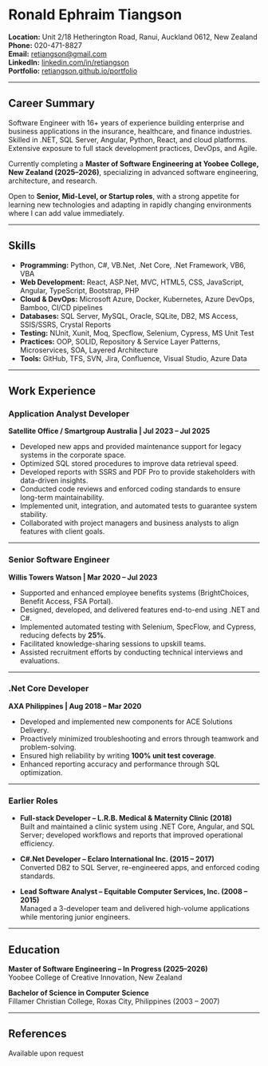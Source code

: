 # Ronald Ephraim Tiangson

**Location:** Unit 2/18 Hetherington Road, Ranui, Auckland 0612, New Zealand  
**Phone:** 020-471-8827  
**Email:** [retiangson@gmail.com](mailto:retiangson@gmail.com)  
**LinkedIn:** [linkedin.com/in/retiangson](https://www.linkedin.com/in/retiangson/)  
**Portfolio:** [retiangson.github.io/portfolio](https://retiangson.github.io/portfolio)

---

## Career Summary
Software Engineer with 16+ years of experience building enterprise and business applications in the insurance, healthcare, and finance industries. Skilled in .NET, SQL Server, Angular, Python, React, and cloud platforms. Extensive exposure to full stack development practices, DevOps, and Agile.  

Currently completing a **Master of Software Engineering at Yoobee College, New Zealand (2025–2026)**, specializing in advanced software engineering, architecture, and research.  

Open to **Senior, Mid-Level, or Startup roles**, with a strong appetite for learning new technologies and adapting in rapidly changing environments where I can add value immediately.  

---

## Skills

- **Programming:** Python, C#, VB.Net, .Net Core, .Net Framework, VB6, VBA  
- **Web Development:** React, ASP.Net, MVC, HTML5, CSS, JavaScript, Angular, TypeScript, Bootstrap, PHP  
- **Cloud & DevOps:** Microsoft Azure, Docker, Kubernetes, Azure DevOps, Bamboo, CI/CD pipelines  
- **Databases:** SQL Server, MySQL, Oracle, SQLite, DB2, MS Access, SSIS/SSRS, Crystal Reports  
- **Testing:** NUnit, Xunit, Moq, Specflow, Selenium, Cypress, MS Unit Test  
- **Practices:** OOP, SOLID, Repository & Service Layer Patterns, Microservices, SOA, Layered Architecture  
- **Tools:** GitHub, TFS, SVN, Jira, Confluence, Visual Studio, Azure Data  

---

## Work Experience

### Application Analyst Developer  
**Satellite Office / Smartgroup Australia | Jul 2023 – Jul 2025**  
- Developed new apps and provided maintenance support for legacy systems in the corporate space.  
- Optimized SQL stored procedures to improve data retrieval speed.  
- Developed reports with SSRS and PDF Pro to provide stakeholders with data-driven insights.  
- Conducted code reviews and enforced coding standards to ensure long-term maintainability.  
- Implemented unit, integration, and automated tests to guarantee system stability.  
- Collaborated with project managers and business analysts to align features with client goals.  

---

### Senior Software Engineer  
**Willis Towers Watson | Mar 2020 – Jul 2023**  
- Supported and enhanced employee benefits systems (BrightChoices, Benefit Access, FSA Portal).  
- Designed, developed, and delivered features end-to-end using .NET and C#.  
- Implemented automated testing with Selenium, SpecFlow, and Cypress, reducing defects by **25%**.  
- Facilitated knowledge-sharing sessions to upskill teams.  
- Assisted recruitment efforts by conducting technical interviews and evaluations.  

---

### .Net Core Developer  
**AXA Philippines | Aug 2018 – Mar 2020**  
- Developed and implemented new components for ACE Solutions Delivery.  
- Proactively minimized troubleshooting and errors through teamwork and problem-solving.  
- Ensured high reliability by writing **100% unit test coverage**.  
- Enhanced reporting accuracy and performance through SQL optimization.  

---

### Earlier Roles
- **Full-stack Developer – L.R.B. Medical & Maternity Clinic (2018)**  
  Built and maintained a clinic system using .NET Core, Angular, and SQL Server; developed workflows and reports that improved operational efficiency.  

- **C#.Net Developer – Eclaro International Inc. (2015 – 2017)**  
  Converted DB2 to SQL Server, re-engineered apps, and enforced coding standards.  

- **Lead Software Analyst – Equitable Computer Services, Inc. (2008 – 2015)**  
  Managed a 3-developer team and delivered high-volume applications while mentoring junior engineers.  

---

## Education

**Master of Software Engineering – In Progress (2025–2026)**  
Yoobee College of Creative Innovation, New Zealand  

**Bachelor of Science in Computer Science**  
Fillamer Christian College, Roxas City, Philippines (2003 – 2007)  

---

## References
Available upon request
